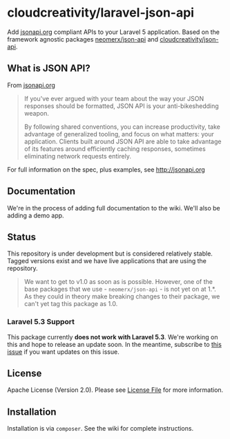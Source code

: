 # cloudcreativity/laravel-json-api

Add [jsonapi.org](http://jsonapi.org) compliant APIs to your Laravel 5 application. Based on the framework agnostic packages [neomerx/json-api](https://github.com/neomerx/json-api) and [cloudcreativity/json-api](https://github.com/cloudcreativity/json-api).

## What is JSON API?

From [jsonapi.org](http://jsonapi.org)

> If you've ever argued with your team about the way your JSON responses should be formatted, JSON API is your anti-bikeshedding weapon.
>
> By following shared conventions, you can increase productivity, take advantage of generalized tooling, and focus on what matters: your application. Clients built around JSON API are able to take advantage of its features around efficiently caching responses, sometimes eliminating network requests entirely.

For full information on the spec, plus examples, see http://jsonapi.org

## Documentation

We're in the process of adding full documentation to the wiki. We'll also be adding a demo app.

## Status

This repository is under development but is considered relatively stable. Tagged versions exist and we have live
applications that are using the repository.

> We want to get to v1.0 as soon as is possible. However, one of the base packages that
we use - `neomerx/json-api` - is not yet on at 1.*. As they could in theory make breaking changes to their package,
we can't yet tag this package as 1.0.

### Laravel 5.3 Support

This package currently **does not work with Laravel 5.3**. We're working on this and hope to release an update soon.
In the meantime, subscribe to [this issue](https://github.com/cloudcreativity/laravel-json-api/issues/13) if you
want updates on this issue.

## License

Apache License (Version 2.0). Please see [License File](LICENSE) for more information.

## Installation

Installation is via `composer`. See the wiki for complete instructions.
